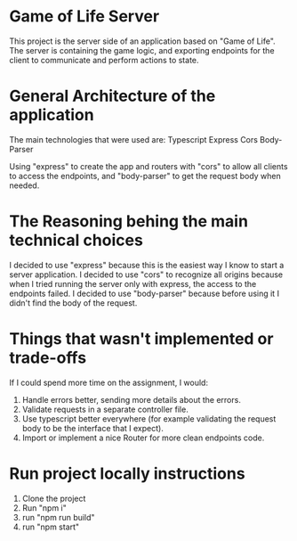 # Game of Life Server
This project is the server side of an application based on "Game of Life".
The server is containing the game logic, and exporting endpoints for the client to communicate and perform actions to state.

# General Architecture of the application
The main technologies that were used are:
Typescript
Express
Cors
Body-Parser

Using "express" to create the app and routers with "cors" to allow all clients to access the endpoints, and "body-parser" to get the request body when needed.

# The Reasoning behing the main technical choices
I decided to use "express" because this is the easiest way I know to start a server application.
I decided to use "cors" to recognize all origins because when I tried running the server only with express, the access to the endpoints failed.
I decided to use "body-parser" because before using it I didn't find the body of the request.

# Things that wasn't implemented or trade-offs
If I could spend more time on the assignment, I would:
1. Handle errors better, sending more details about the errors.
2. Validate requests in a separate controller file.
3. Use typescript better everywhere (for example validating the request body to be the interface that I expect).
4. Import or implement a nice Router for more clean endpoints code.

# Run project locally instructions
1. Clone the project
2. Run "npm i"
3. run "npm run build"
4. run "npm start"
